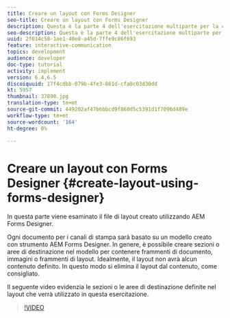 ```yaml
---
title: Creare un layout con Forms Designer
seo-title: Creare un layout con Forms Designer
description: Questa è la parte 4 dell'esercitazione multiparte per la creazione del primo documento di comunicazione interattivo per il canale di stampa. In questa parte viene visualizzato il file di layout creato con  AEM Forms Designer.
seo-description: Questa è la parte 4 dell'esercitazione multiparte per la creazione del primo documento di comunicazione interattivo per il canale di stampa. In questa parte viene visualizzato il file di layout creato con  AEM Forms Designer.
uuid: 2f014c58-1ae1-40e8-a45d-7ffe9c86f693
feature: interactive-communication
topics: development
audience: developer
doc-type: tutorial
activity: implement
version: 6.4,6.5
discoiquuid: 17f4cdbb-079b-4fe3-861d-cfa0c03d30dd
kt: 5957
thumbnail: 37890.jpg
translation-type: tm+mt
source-git-commit: 449202af47b6bbcd9f860d5c5391d1f7096d489e
workflow-type: tm+mt
source-wordcount: '164'
ht-degree: 0%

---
```



# Creare un layout con Forms Designer {#create-layout-using-forms-designer}

In questa parte viene esaminato il file di layout creato utilizzando  AEM Forms Designer.

Ogni documento per i canali di stampa sarà basato su un modello creato con  strumento AEM Forms Designer. In genere, è possibile creare sezioni o aree di destinazione nel modello per contenere frammenti di documento, immagini o frammenti di layout. Idealmente, il layout non avrà alcun contenuto definito. In questo modo si elimina il layout dal contenuto, come consigliato.

Il seguente video evidenzia le sezioni o le aree di destinazione definite nel layout che verrà utilizzato in questa esercitazione.

>[!VIDEO](https://video.tv.adobe.com/v/37890/?quality=9)




